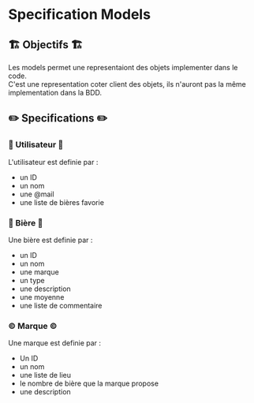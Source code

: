 # Specification Models 

## 🏗️ Objectifs 🏗️

Les models permet une representaiont des objets implementer dans le code.  
C'est une representation coter client des objets, ils n'auront pas la même implementation dans la BDD.

## ✏️ Specifications ✏️

### 🧑 Utilisateur 🧑

L'utilisateur est definie par :
* un ID
* un nom
* une @mail
* une liste de bières favorie

### 🍺 Bière 🍺

Une bière est  definie par :
* un ID
* un nom
* une marque
* un type
* une description
* une moyenne 
* une liste de commentaire

### ©️ Marque ©️

Une marque est definie par :
* Un ID
* un nom
* une liste de lieu 
* le nombre de bière que la marque propose
* une description 